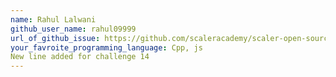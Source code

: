 ```yaml
---
name: Rahul Lalwani
github_user_name: rahul09999
url_of_github_issue: https://github.com/scaleracademy/scaler-open-source-september-challenge/issues/114
your_favroite_programming_language: Cpp, js
New line added for challenge 14
---
```

